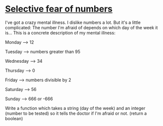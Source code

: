 # [Selective fear of numbers](https://www.codewars.com/kata/selective-fear-of-numbers "https://www.codewars.com/kata/55b1fd84a24ad00b32000075")

I've got a crazy mental illness.
I dislike numbers a lot. But it's a little complicated:
The number I'm afraid of depends on which day of the week it is...
This is a concrete description of my mental illness:

Monday     --> 12

Tuesday    --> numbers greater than 95

Wednesday  --> 34

Thursday   --> 0

Friday     --> numbers divisible by 2

Saturday   --> 56

Sunday     --> 666 or -666


Write a function which takes a string (day of the week) and an integer (number to be tested) so it tells the doctor if I'm afraid or not. (return a boolean)
